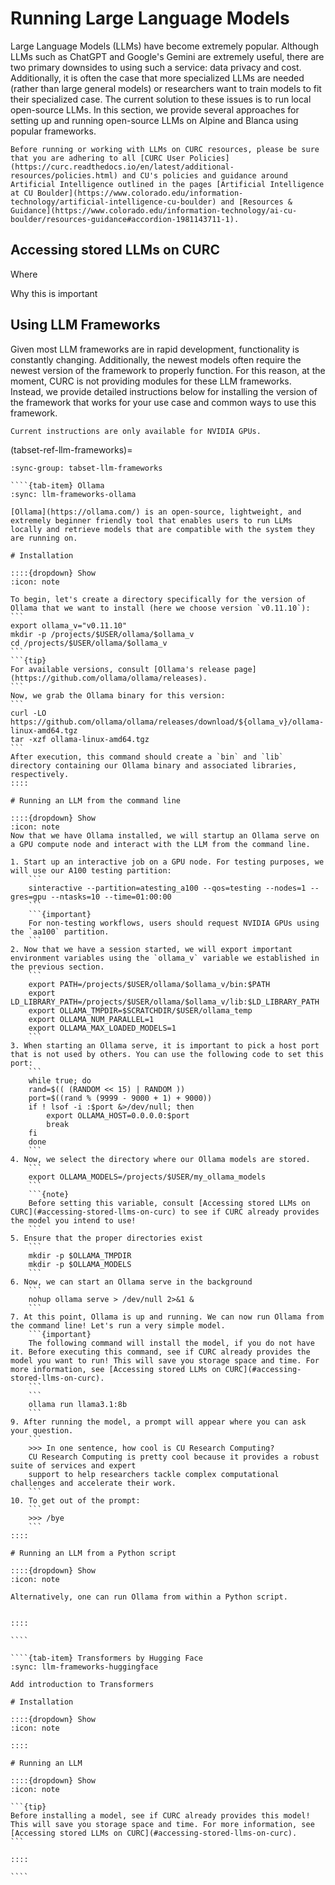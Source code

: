 # Running Large Language Models

Large Language Models (LLMs) have become extremely popular. Although LLMs such as ChatGPT and Google's Gemini are extremely useful, there are two primary downsides to using such a service: data privacy and cost. Additionally, it is often the case that more specialized LLMs are needed (rather than large general models) or researchers want to train models to fit their specialized case. The current solution to these issues is to run local open-source LLMs. In this section, we provide several approaches for setting up and running open-source LLMs on Alpine and Blanca using popular frameworks. 

```{warning}
Before running or working with LLMs on CURC resources, please be sure that you are adhering to all [CURC User Policies](https://curc.readthedocs.io/en/latest/additional-resources/policies.html) and CU's policies and guidance around Artificial Intelligence outlined in the pages [Artificial Intelligence at CU Boulder](https://www.colorado.edu/information-technology/artificial-intelligence-cu-boulder) and [Resources & Guidance](https://www.colorado.edu/information-technology/ai-cu-boulder/resources-guidance#accordion-1981143711-1). 
```

## Accessing stored LLMs on CURC

Where 

Why this is important 

## Using LLM Frameworks

Given most LLM frameworks are in rapid development, functionality is constantly changing. Additionally, the newest models often require the newest version of the framework to properly function. For this reason, at the moment, CURC is not providing modules for these LLM frameworks. Instead, we provide detailed instructions below for installing the version of the framework that works for your use case and common ways to use this framework. 

```{note}
Current instructions are only available for NVIDIA GPUs.
```

(tabset-ref-llm-frameworks)=
`````{tab-set}
:sync-group: tabset-llm-frameworks

````{tab-item} Ollama
:sync: llm-frameworks-ollama

[Ollama](https://ollama.com/) is an open-source, lightweight, and extremely beginner friendly tool that enables users to run LLMs locally and retrieve models that are compatible with the system they are running on. 

# Installation

::::{dropdown} Show 
:icon: note

To begin, let's create a directory specifically for the version of Ollama that we want to install (here we choose version `v0.11.10`):
```
export ollama_v="v0.11.10"
mkdir -p /projects/$USER/ollama/$ollama_v
cd /projects/$USER/ollama/$ollama_v
```
```{tip}
For available versions, consult [Ollama's release page](https://github.com/ollama/ollama/releases).
```
Now, we grab the Ollama binary for this version:
```
curl -LO https://github.com/ollama/ollama/releases/download/${ollama_v}/ollama-linux-amd64.tgz 
tar -xzf ollama-linux-amd64.tgz
```
After execution, this command should create a `bin` and `lib` directory containing our Ollama binary and associated libraries, respectively.
::::

# Running an LLM from the command line

::::{dropdown} Show 
:icon: note
Now that we have Ollama installed, we will startup an Ollama serve on a GPU compute node and interact with the LLM from the command line.

1. Start up an interactive job on a GPU node. For testing purposes, we will use our A100 testing partition:
    ```
    sinteractive --partition=atesting_a100 --qos=testing --nodes=1 --gres=gpu --ntasks=10 --time=01:00:00
    ```
    ```{important}
    For non-testing workflows, users should request NVIDIA GPUs using the `aa100` partition. 
    ```
2. Now that we have a session started, we will export important environment variables using the `ollama_v` variable we established in the previous section. 
    ```
    export PATH=/projects/$USER/ollama/$ollama_v/bin:$PATH
    export LD_LIBRARY_PATH=/projects/$USER/ollama/$ollama_v/lib:$LD_LIBRARY_PATH
    export OLLAMA_TMPDIR=$SCRATCHDIR/$USER/ollama_temp
    export OLLAMA_NUM_PARALLEL=1
    export OLLAMA_MAX_LOADED_MODELS=1
    ```
3. When starting an Ollama serve, it is important to pick a host port that is not used by others. You can use the following code to set this port:
    ```
    while true; do
    rand=$(( (RANDOM << 15) | RANDOM ))
    port=$((rand % (9999 - 9000 + 1) + 9000))
    if ! lsof -i :$port &>/dev/null; then
        export OLLAMA_HOST=0.0.0.0:$port
        break
    fi
    done
    ```
4. Now, we select the directory where our Ollama models are stored.
    ```
    export OLLAMA_MODELS=/projects/$USER/my_ollama_models
    ```
    ```{note}
    Before setting this variable, consult [Accessing stored LLMs on CURC](#accessing-stored-llms-on-curc) to see if CURC already provides the model you intend to use! 
    ```
5. Ensure that the proper directories exist
    ```
    mkdir -p $OLLAMA_TMPDIR
    mkdir -p $OLLAMA_MODELS
    ```
6. Now, we can start an Ollama serve in the background
    ```
    nohup ollama serve > /dev/null 2>&1 &
    ```
7. At this point, Ollama is up and running. We can now run Ollama from the command line! Let's run a very simple model. 
    ```{important}
    The following command will install the model, if you do not have it. Before executing this command, see if CURC already provides the model you want to run! This will save you storage space and time. For more information, see [Accessing stored LLMs on CURC](#accessing-stored-llms-on-curc).
    ```
    ```
    ollama run llama3.1:8b
    ```
9. After running the model, a prompt will appear where you can ask your question.
    ```
    >>> In one sentence, how cool is CU Research Computing?
    CU Research Computing is pretty cool because it provides a robust suite of services and expert 
    support to help researchers tackle complex computational challenges and accelerate their work.
    ```
10. To get out of the prompt:
    ```
    >>> /bye
    ```
::::

# Running an LLM from a Python script

::::{dropdown} Show 
:icon: note

Alternatively, one can run Ollama from within a Python script. 


::::

````

````{tab-item} Transformers by Hugging Face
:sync: llm-frameworks-huggingface

Add introduction to Transformers 

# Installation

::::{dropdown} Show 
:icon: note

::::

# Running an LLM 

::::{dropdown} Show 
:icon: note

```{tip}
Before installing a model, see if CURC already provides this model! This will save you storage space and time. For more information, see [Accessing stored LLMs on CURC](#accessing-stored-llms-on-curc).
```

::::

````

`````